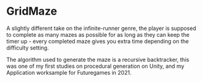 # GridMaze
A slightly different take on the infinite-runner genre, the player is supposed to complete as many mazes as possible for as long as they can keep the timer up - every completed maze gives you extra time depending on the difficulty setting.

The algorithm used to generate the maze is a recursive backtracker, this was one of my first studies on procedural generation on Unity, and my Application worksample for Futuregames in 2021.
